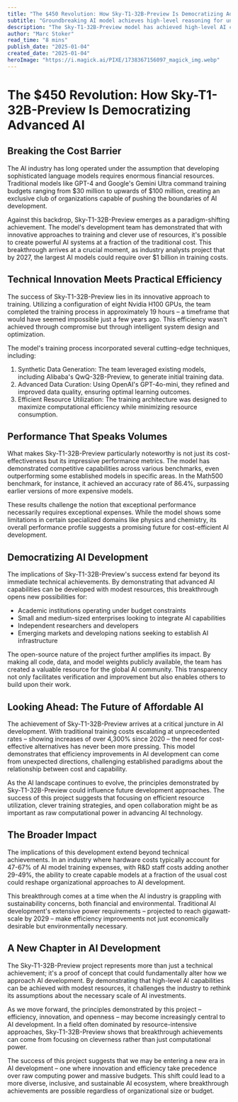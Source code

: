 ```yaml
---
title: "The $450 Revolution: How Sky-T1-32B-Preview Is Democratizing Advanced AI"
subtitle: "Groundbreaking AI model achieves high-level reasoning for under $450"
description: "The Sky-T1-32B-Preview model has achieved high-level AI capabilities with a training budget of less than $450, challenging industry assumptions about development costs. This breakthrough demonstrates how innovative approaches and efficient resource utilization can democratize advanced AI technology, making it accessible to smaller organizations and researchers."
author: "Marc Stoker"
read_time: "8 mins"
publish_date: "2025-01-04"
created_date: "2025-01-04"
heroImage: "https://i.magick.ai/PIXE/1738367156097_magick_img.webp"
---
```


# The $450 Revolution: How Sky-T1-32B-Preview Is Democratizing Advanced AI

## Breaking the Cost Barrier

The AI industry has long operated under the assumption that developing sophisticated language models requires enormous financial resources. Traditional models like GPT-4 and Google's Gemini Ultra command training budgets ranging from $30 million to upwards of $100 million, creating an exclusive club of organizations capable of pushing the boundaries of AI development.

Against this backdrop, Sky-T1-32B-Preview emerges as a paradigm-shifting achievement. The model's development team has demonstrated that with innovative approaches to training and clever use of resources, it's possible to create powerful AI systems at a fraction of the traditional cost. This breakthrough arrives at a crucial moment, as industry analysts project that by 2027, the largest AI models could require over $1 billion in training costs.

## Technical Innovation Meets Practical Efficiency

The success of Sky-T1-32B-Preview lies in its innovative approach to training. Utilizing a configuration of eight Nvidia H100 GPUs, the team completed the training process in approximately 19 hours – a timeframe that would have seemed impossible just a few years ago. This efficiency wasn't achieved through compromise but through intelligent system design and optimization.

The model's training process incorporated several cutting-edge techniques, including:

1. Synthetic Data Generation: The team leveraged existing models, including Alibaba's QwQ-32B-Preview, to generate initial training data.
2. Advanced Data Curation: Using OpenAI's GPT-4o-mini, they refined and improved data quality, ensuring optimal learning outcomes.
3. Efficient Resource Utilization: The training architecture was designed to maximize computational efficiency while minimizing resource consumption.

## Performance That Speaks Volumes

What makes Sky-T1-32B-Preview particularly noteworthy is not just its cost-effectiveness but its impressive performance metrics. The model has demonstrated competitive capabilities across various benchmarks, even outperforming some established models in specific areas. In the Math500 benchmark, for instance, it achieved an accuracy rate of 86.4%, surpassing earlier versions of more expensive models.

These results challenge the notion that exceptional performance necessarily requires exceptional expenses. While the model shows some limitations in certain specialized domains like physics and chemistry, its overall performance profile suggests a promising future for cost-efficient AI development.

## Democratizing AI Development

The implications of Sky-T1-32B-Preview's success extend far beyond its immediate technical achievements. By demonstrating that advanced AI capabilities can be developed with modest resources, this breakthrough opens new possibilities for:

- Academic institutions operating under budget constraints
- Small and medium-sized enterprises looking to integrate AI capabilities
- Independent researchers and developers
- Emerging markets and developing nations seeking to establish AI infrastructure

The open-source nature of the project further amplifies its impact. By making all code, data, and model weights publicly available, the team has created a valuable resource for the global AI community. This transparency not only facilitates verification and improvement but also enables others to build upon their work.

## Looking Ahead: The Future of Affordable AI

The achievement of Sky-T1-32B-Preview arrives at a critical juncture in AI development. With traditional training costs escalating at unprecedented rates – showing increases of over 4,300% since 2020 – the need for cost-effective alternatives has never been more pressing. This model demonstrates that efficiency improvements in AI development can come from unexpected directions, challenging established paradigms about the relationship between cost and capability.

As the AI landscape continues to evolve, the principles demonstrated by Sky-T1-32B-Preview could influence future development approaches. The success of this project suggests that focusing on efficient resource utilization, clever training strategies, and open collaboration might be as important as raw computational power in advancing AI technology.

## The Broader Impact

The implications of this development extend beyond technical achievements. In an industry where hardware costs typically account for 47-67% of AI model training expenses, with R&D staff costs adding another 29-49%, the ability to create capable models at a fraction of the usual cost could reshape organizational approaches to AI development.

This breakthrough comes at a time when the AI industry is grappling with sustainability concerns, both financial and environmental. Traditional AI development's extensive power requirements – projected to reach gigawatt-scale by 2029 – make efficiency improvements not just economically desirable but environmentally necessary.

## A New Chapter in AI Development

The Sky-T1-32B-Preview project represents more than just a technical achievement; it's a proof of concept that could fundamentally alter how we approach AI development. By demonstrating that high-level AI capabilities can be achieved with modest resources, it challenges the industry to rethink its assumptions about the necessary scale of AI investments.

As we move forward, the principles demonstrated by this project – efficiency, innovation, and openness – may become increasingly central to AI development. In a field often dominated by resource-intensive approaches, Sky-T1-32B-Preview shows that breakthrough achievements can come from focusing on cleverness rather than just computational power.

The success of this project suggests that we may be entering a new era in AI development – one where innovation and efficiency take precedence over raw computing power and massive budgets. This shift could lead to a more diverse, inclusive, and sustainable AI ecosystem, where breakthrough achievements are possible regardless of organizational size or budget.